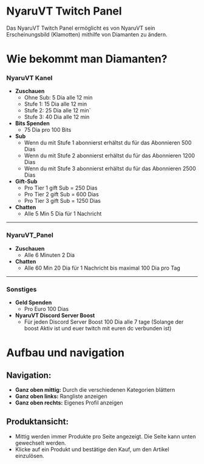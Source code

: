 # NyaruVT Twitch Panel

Das NyaruVT Twitch Panel ermöglicht es von NyaruVT sein Erscheinungsbild (Klamotten) mithilfe von Diamanten zu ändern.

# Wie bekommt man Diamanten?

### NyaruVT Kanel
- **Zuschauen** 
  - Ohne Sub: 5 Dia alle 12 min
  - Stufe 1: 15 Dia alle 12 min
  - Stufe 2: 25 Dia alle 12 min`
  - Stufe 3: 40 Dia alle 12 min
- **Bits Spenden** 
    - 75 Dia pro 100 Bits
- **Sub** 
    - Wenn du mit Stufe 1 abonnierst erhältst du für das Abonnieren 500 Dias
    - Wenn du mit Stufe 2 abonnierst erhältst du für das Abonnieren 1200 Dias
    - Wenn du mit Stufe 3 abonnierst erhältst du für das Abonnieren 2500 Dias
- **Gift-Sub** 
  - Pro Tier 1 gift Sub = 250 Dias
  - Pro Tier 2 gift Sub = 600 Dias
  - Pro Tier 3 gift Sub = 1250 Dias
- **Chatten** 
  - Alle 5 Min 5 Dia für 1 Nachricht

---
### NyaruVT_Panel
- **Zuschauen**
  - Alle 6 Minuten 2 Dia
- **Chatten**
  - Alle 60 Min 20 Dia für 1 Nachricht bis maximal 100 Dia pro Tag
    
---

### Sonstiges
- **Geld Spenden**
    - Pro Euro 100 Dias
- **NyaruVT Discord Server Boost**
  - Für jeden Discord Server Boost 100 Dia alle 7 tage (Solange der boost Aktiv ist und euer twitch mit euren dc verbunden ist)
# Aufbau und navigation
## Navigation:

- **Ganz oben mittig:** Durch die verschiedenen Kategorien blättern
- **Ganz oben links:** Rangliste anzeigen
- **Ganz oben rechts:** Eigenes Profil anzeigen

## Produktansicht:

- Mittig werden immer Produkte pro Seite angezeigt. Die Seite kann unten gewechselt werden.
- Klicke auf ein Produkt und bestätige den Kauf, um den Artikel einzulösen.
